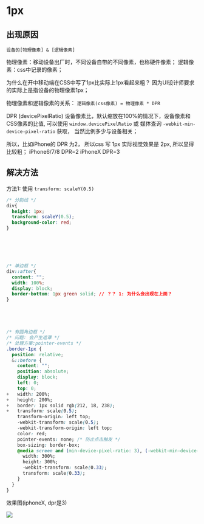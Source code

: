 # 1px

## 出现原因

`设备的[物理像素] & [逻辑像素]`

物理像素：移动设备出厂时，不同设备自带的不同像素，也称硬件像素；
逻辑像素：css中记录的像素；

为什么在开中移动端在CSS中写了1px比实际上1px看起来粗？
因为UI设计师要求的实际上是指设备的物理像素1px；



物理像素和逻辑像素的关系：
`逻辑像素(css像素) = 物理像素 * DPR`



DPR (devicePixelRatio) 设备像素比，默认缩放在100%的情况下，设备像素和CSS像素的比值, 可以使用 `window.devicePixelRatio` 或 媒体查询 `-webkit-min-device-pixel-ratio` 获取， 当然比例多少与设备相关；

所以，比如iPhone的 DPR 为2， 所以css 写 1px 实际视觉效果是 2px, 所以显得比较粗；
iPhone6/7/8 DPR=2
iPhoneX DPR=3

## 解决方法

方法1: 使用 `transform: scaleY(0.5)`


```css
/* 分割线 */
div{
  height: 1px;
  transform: scaleY(0.5);
  background-color: red;
}






/* 单边框 */
div::after{
  content: "";
  width: 100%;
  display: block;
  border-bottom: 1px green solid; // ？？ 1: 为什么会出现在上面？
}





/* 有圆角边框 */
/* 问题: 会产生遮罩 */
/* 处理方案:pointer-events */
.border-1px {
  position: relative;
  &::before {
    content: "";
    position: absolute;
    display: block;
    left: 0;
    top: 0;
+   width: 200%;
+   height: 200%;
+   border: 1px solid rgb(212, 18, 238);
+   transform: scale(0.5);
    transform-origin: left top;
    -webkit-transform: scale(0.5);
    -webkit-transform-origin: left top;
    color: red;
    pointer-events: none; /* 防止点击触发 */
    box-sizing: border-box;
    @media screen and (min-device-pixel-ratio: 3), (-webkit-min-device-pixel-ratio: 3) {
      width: 300%;
      height: 300%;
      -webkit-transform: scale(0.33);
      transform: scale(0.33);
    }
  }
}
```


效果图(iphoneX, dpr是3)

<img  src='/Blog/images/1px.jpg' />










